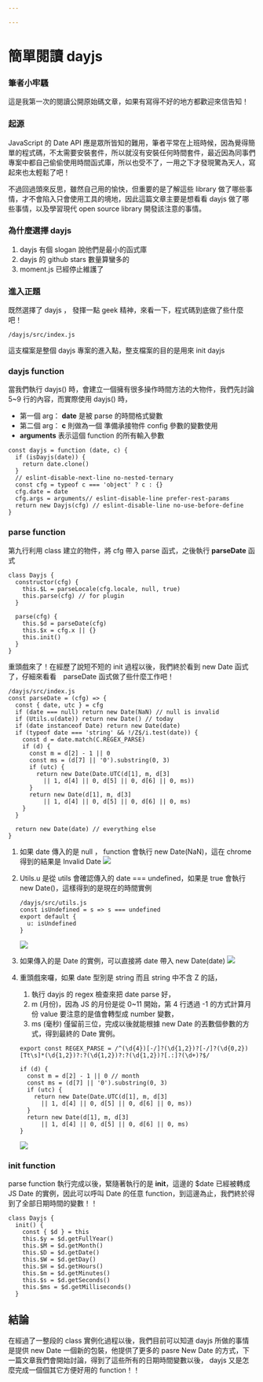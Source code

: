 ```yaml
---

---
```


# 簡單閱讀 dayjs
### 筆者小牢騷

這是我第一次的閱讀公開原始碼文章，如果有寫得不好的地方都歡迎來信告知！

### 起源
JavaScript 的 Date API 應是眾所皆知的難用，筆者平常在上班時候，因為覺得簡單的程式碼，不太需要安裝套件，所以就沒有安裝任何時間套件，最近因為同事們專案中都自己偷偷使用時間函式庫，所以也受不了，一用之下才發現驚為天人，寫起來也太輕鬆了吧！

不過回過頭來反思，雖然自己用的愉快，但重要的是了解這些 library 做了哪些事情，才不會陷入只會使用工具的境地，因此這篇文章主要是想看看 dayjs 做了哪些事情，以及學習現代 open source library 開發該注意的事情。

### 為什麼選擇 dayjs

1. dayjs 有個 slogan 說他們是最小的函式庫
2. dayjs 的 github stars 數量算蠻多的
3. moment.js 已經停止維護了

### 進入正題

既然選擇了 dayjs ， 發揮一點 geek 精神，來看一下，程式碼到底做了些什麼吧！

```javascript=
/dayjs/src/index.js
```
這支檔案是整個 dayjs 專案的進入點，整支檔案的目的是用來 init dayjs

### dayjs function

當我們執行 dayjs() 時，會建立一個擁有很多操作時間方法的大物件，我們先討論 5~9 行的內容，而實際使用 dayjs() 時，
* 第一個 arg： <b>date</b> 是被 parse 的時間格式變數
* 第二個 arg： <b>c</b> 則做為一個 準備承接物件 config 參數的變數使用
* <b>arguments</b> 表示這個 function 的所有輸入參數

```javascript=
const dayjs = function (date, c) {
  if (isDayjs(date)) {
    return date.clone()
  }
  // eslint-disable-next-line no-nested-ternary
  const cfg = typeof c === 'object' ? c : {}
  cfg.date = date
  cfg.args = arguments// eslint-disable-line prefer-rest-params
  return new Dayjs(cfg) // eslint-disable-line no-use-before-define
}
```

### parse function
第九行利用 class 建立的物件，將 cfg 帶入 parse 函式，之後執行 <b>parseDate</b> 函式 

```javascript=
class Dayjs {
  constructor(cfg) {
    this.$L = parseLocale(cfg.locale, null, true)
    this.parse(cfg) // for plugin
  }
  
  parse(cfg) {
    this.$d = parseDate(cfg)
    this.$x = cfg.x || {}
    this.init()
  }
}
```

重頭戲來了！在經歷了說短不短的 init 過程以後，我們終於看到 new Date 函式了，仔細來看看　parseDate 函式做了些什麼工作吧！

```javascript=
/dayjs/src/index.js
const parseDate = (cfg) => {
  const { date, utc } = cfg
  if (date === null) return new Date(NaN) // null is invalid
  if (Utils.u(date)) return new Date() // today
  if (date instanceof Date) return new Date(date)
  if (typeof date === 'string' && !/Z$/i.test(date)) {
    const d = date.match(C.REGEX_PARSE)
    if (d) {
      const m = d[2] - 1 || 0
      const ms = (d[7] || '0').substring(0, 3)
      if (utc) {
        return new Date(Date.UTC(d[1], m, d[3]
          || 1, d[4] || 0, d[5] || 0, d[6] || 0, ms))
      }
      return new Date(d[1], m, d[3]
          || 1, d[4] || 0, d[5] || 0, d[6] || 0, ms)
    }
  }

  return new Date(date) // everything else
}
```

1. 如果 date 傳入的是 null ， function 會執行 new Date(NaN)，這在 chrome 得到的結果是 Invalid Date
![](https://i.imgur.com/y6w0VE3.png)

2. Utils.u 是從 utils 會確認傳入的 date === undefined，如果是 true 會執行 new Date()，這樣得到的是現在的時間實例
    ```javascript=
    /dayjs/src/utils.js
    const isUndefined = s => s === undefined
    export default {
      u: isUndefined
    }
    ```
    ![](https://i.imgur.com/yQQDSTE.png)

3. 如果傳入的是 Date 的實例，可以直接將 date 帶入 new Date(date)
    ![](https://i.imgur.com/kVp4Rch.png)

4. 重頭戲來囉，如果 date 型別是 string 而且 string 中不含 Z 的話，
    1. 執行 dayjs 的 regex 檢查來把 date parse 好，
    2. m (月份)，因為 JS 的月份是從 0~11 開始，第 4 行透過 -1 的方式計算月份 value 要注意的是值會轉型成 number 變數，
    3. ms (毫秒) 僅留前三位，完成以後就能根據 new Date 的丟數個參數的方式，得到最終的 Date 實例。
    ```javascript=
    export const REGEX_PARSE = /^(\d{4})[-/]?(\d{1,2})?[-/]?(\d{0,2})[Tt\s]*(\d{1,2})?:?(\d{1,2})?:?(\d{1,2})?[.:]?(\d+)?$/
    
    if (d) {
      const m = d[2] - 1 || 0 // month 
      const ms = (d[7] || '0').substring(0, 3) 
      if (utc) {
        return new Date(Date.UTC(d[1], m, d[3]
          || 1, d[4] || 0, d[5] || 0, d[6] || 0, ms))
      }
      return new Date(d[1], m, d[3]
          || 1, d[4] || 0, d[5] || 0, d[6] || 0, ms)
    }
    ```
    ![](https://i.imgur.com/GNg47En.png)


### init function
parse function 執行完成以後，緊隨著執行的是 <b>init</b>，這邊的 $date 已經被轉成 JS Date 的實例，因此可以呼叫 Date 的任意 function，到這邊為止，我們終於得到了全部日期時間的變數！！
```javascript=
class Dayjs {
  init() {
    const { $d } = this
    this.$y = $d.getFullYear()
    this.$M = $d.getMonth()
    this.$D = $d.getDate()
    this.$W = $d.getDay()
    this.$H = $d.getHours()
    this.$m = $d.getMinutes()
    this.$s = $d.getSeconds()
    this.$ms = $d.getMilliseconds()
  }
```

## 結論

在經過了一整段的 class 實例化過程以後，我們目前可以知道 dayjs 所做的事情是提供 new Date 一個新的包裝，他提供了更多的 pasre New Date 的方式，下一篇文章我們會開始討論，得到了這些所有的日期時間變數以後， dayjs 又是怎麼完成一個個其它方便好用的 function！！